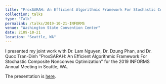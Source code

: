 ```yaml
---
title: "ProxSARAH: An Efficient Algorithmic Framework For Stochastic Composite Nonconvex Optimization"
collection: talks
type: "Talk"
permalink: /talks/2019-10-21-INFORMS
venue: "Washington State Convention Center"
date: 2109-10-21
location: "Seattle, WA"
---
```


I presented my joint work with Dr. Lam Nguyen, Dr. Dzung Phan, and Dr. Quoc Tran-Dinh "ProxSARAH: An Efficient Algorithmic Framework For Stochastic Composite Nonconvex Optimization" for the 2019 INFORMS Annual Meeting in Seattle, WA.

The presentation is <a href="../files/INFORMS2019_Talk.pdf" target="_blank">here</a>.